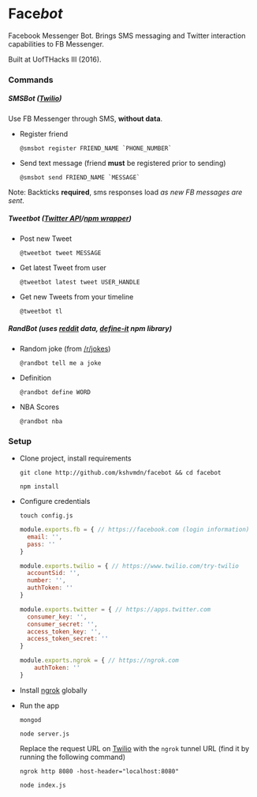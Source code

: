 # Face*bot*
Facebook Messenger Bot. Brings SMS messaging and Twitter interaction capabilities to FB Messenger. 

Built at UofTHacks III (2016).

### Commands

##### SMSBot ([Twilio](https://www.twilio.com))

Use FB Messenger through SMS, __without data__.

+ Register friend

  ``` 
  @smsbot register FRIEND_NAME `PHONE_NUMBER`
  ```

+ Send text message (friend __must__ be registered prior to sending)

  ```
  @smsbot send FRIEND_NAME `MESSAGE` 
  ```

Note: Backticks __required__, sms responses load _as new FB messages are sent_.

##### Tweetbot ([Twitter API](https://dev.twitter.com/rest/public)/[npm wrapper](https://www.npmjs.com/package/twitter))

+ Post new Tweet 

  ```
  @tweetbot tweet MESSAGE
  ```

+ Get latest Tweet from user

  ```
  @tweetbot latest tweet USER_HANDLE
  ```

+ Get new Tweets from your timeline

  ```
  @tweetbot tl
  ```

##### RandBot (uses [reddit](https://reddit.com) data, [define-it](https://www.npmjs.com/package/define-it) npm library)

+ Random joke (from [/r/jokes](https://reddit.com/r/jokes))

  ```
  @randbot tell me a joke
  ```

+ Definition

  ```
  @randbot define WORD
  ```

+ NBA Scores

  ```
  @randbot nba
  ``` 

### Setup

+ Clone project, install requirements
 
  ```
  git clone http://github.com/kshvmdn/facebot && cd facebot
  ```
  
  ```
  npm install
  ```
  
+ Configure credentials
 
  ```
  touch config.js
  ```
  
  ```javascript
  module.exports.fb = { // https://facebook.com (login information)
    email: '',
    pass: ''
  }
  
  module.exports.twilio = { // https://www.twilio.com/try-twilio
    accountSid: '',
    number: '',
    authToken: ''
  }
  
  module.exports.twitter = { // https://apps.twitter.com
    consumer_key: '',
    consumer_secret: '',
    access_token_key: '',
    access_token_secret: ''
  }
  
  module.exports.ngrok = { // https://ngrok.com
      authToken: ''
  }
  ```
  
+ Install [ngrok](https://www.npmjs.com/package/ngrok) globally
+ Run the app

  ```
  mongod
  ```
  
  ```
  node server.js
  ```
  
  Replace the request URL on [Twilio](https://www.twilio.com/user/account/messaging/phone-numbers) with the `ngrok` tunnel URL (find it by running the following command)
  
  ```
  ngrok http 8080 -host-header="localhost:8080"
  ```
  
  ```
  node index.js
  ```
